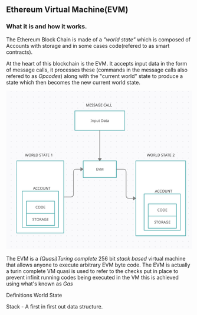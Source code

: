 ## Ethereum Virtual Machine(EVM)

### What it is and how it works.

The Ethereum Block Chain is made of a *"world state"* which is composed of Accounts with storage and in some cases code(refered to as smart contracts).

At the heart of this blockchain is the EVM. It accepts input data in the form of message calls, it processes these (commands in the message calls also refered to as *Opcodes*) along with the "current world" state to produce a state which then becomes the new current world state.

![EVM operation from a bird's eye view](/images/evm_birds_eye_view.png)


The EVM is a *(Quasi)Turing complete* 256 bit *stack based* virtual machine that allows anyone to execute arbitrary EVM byte code.
The EVM is actually a turin complete VM quasi is used to refer to the checks put in place to prevent infinit running codes being executed in the VM this is achieved using what's known as *Gas*


Definitions
World State


Stack - A first in first out data structure.